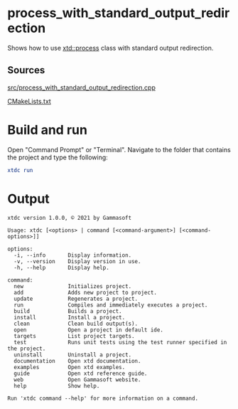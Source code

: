 # process_with_standard_output_redirection

Shows how to use [xtd::process](../../../../src/xtd.core/include/xtd/diagnostics/process.h) class with standard output redirection.

## Sources

[src/process_with_standard_output_redirection.cpp](src/process_with_standard_output_redirection.cpp)

[CMakeLists.txt](CMakeLists.txt)

# Build and run

Open "Command Prompt" or "Terminal". Navigate to the folder that contains the project and type the following:

```cmake
xtdc run
```

# Output

```
xtdc version 1.0.0, © 2021 by Gammasoft

Usage: xtdc [<options> | command [<command-argument>] [<command-options>]]

options:
  -i, --info       Display information.
  -v, --version    Display version in use.
  -h, --help       Display help.

command:
  new              Initializes project.
  add              Adds new project to project.
  update           Regenerates a project.
  run              Compiles and immediately executes a project.
  build            Builds a project.
  install          Install a project.
  clean            Clean build output(s).
  open             Open a project in default ide.
  targets          List project targets.
  test             Runs unit tests using the test runner specified in the project.
  uninstall        Uninstall a project.
  documentation    Open xtd documentation.
  examples         Open xtd examples.
  guide            Open xtd reference guide.
  web              Open Gammasoft website.
  help             Show help.

Run 'xtdc command --help' for more information on a command.
```
